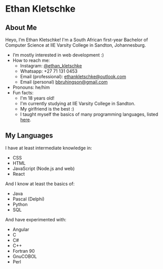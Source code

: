 # Ethan Kletschke

## About Me

Heyo, I’m Ethan Kletschke! I'm a South African first-year Bachelor of Computer Science at 
IIE Varsity College in Sandton, Johannesburg.

- I’m mostly interested in web development :)
- How to reach me:
  - Instagram: [@ethan_kletschke](https://www.instagram.com/ethan_kletschke)
  - Whatsapp: +27 71 131 0453
  - Email (professional): <a href="mailto:ethankletschke@outlook.com">ethankletschke@outlook.com</a>
  - Email (personal) <a href="mailto:bbruhingson@gmail.com">bbruhingson@gmail.com</a>
- Pronouns: he/him
- Fun facts:
  - I'm 18 years old!
  - I'm currently studying at IIE Varsity College in Sandton.
  - My girlfriend is the best :)
  - I taught myself the basics of many programming languages, listed [here](#my-languages).

## My Languages

I have at least intermediate knowledge in:

- CSS
- HTML
- JavaScript (Node.js and web)
- React

And I know at least the basics of:

- Java
- Pascal (Delphi)
- Python
- SQL

And have experimented with:

- Angular
- C
- C#
- C++
- Fortran 90
- GnuCOBOL
- Perl
